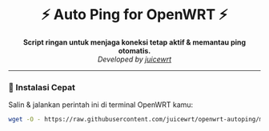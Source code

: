 <h1 align="center">⚡ Auto Ping for OpenWRT ⚡</h1>
<p align="center">
  <b>Script ringan untuk menjaga koneksi tetap aktif & memantau ping otomatis.</b><br>
  <i>Developed by <a href="https://github.com/juicewrt" target="_blank">juicewrt</a></i>
</p>

---

### 🚀 Instalasi Cepat

Salin & jalankan perintah ini di terminal OpenWRT kamu:
```bash
wget -O - https://raw.githubusercontent.com/juicewrt/openwrt-autoping/main/install.sh | sh
